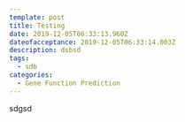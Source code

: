 ```yaml
---
template: post
title: Testing
date: 2019-12-05T06:33:13.960Z
dateofacceptance: 2019-12-05T06:33:14.003Z
description: dsbsd
tags:
  - sdb
categories:
  - Gene Function Prediction
---
```

sdgsd
